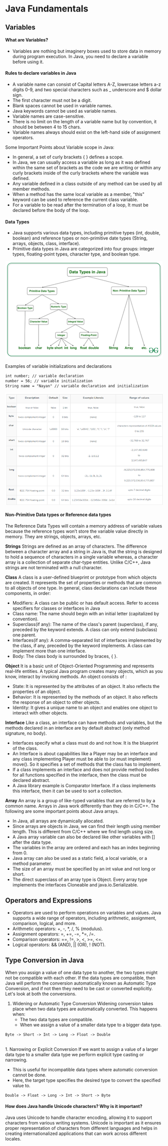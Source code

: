 # Java Fundamentals

## Variables

#### What are Variables?
 - Variables are nothing but imaginery boxes used to store data in memory during program execution. In Java, you need to declare a variable before using it.

#### Rules to declare variables in Java
 - A variable name can consist of Capital letters A-Z, lowercase letters a-z digits 0-9, and two special characters such as _ underscore and $ dollar sign.
 - The first character must not be a digit.
 - Blank spaces cannot be used in variable names.
 - Java keywords cannot be used as variable names.
 - Variable names are case-sensitive.
 - There is no limit on the length of a variable name but by convention, it should be between 4 to 15 chars.
 - Variable names always should exist on the left-hand side of assignment operators.

Some Important Points about Variable scope in Java:  

 - In general, a set of curly brackets { } defines a scope.
 - In Java, we can usually access a variable as long as it was defined within the same set of brackets as the code we are writing or within any curly brackets inside of the curly brackets where the variable was defined.
 - Any variable defined in a class outside of any method can be used by all member methods.
 - When a method has the same local variable as a member, "this" keyword can be used to reference the current class variable.
 - For a variable to be read after the termination of a loop, It must be declared before the body of the loop.

#### Data Types
 - Java supports various data types, including primitive types (int, double, boolean) and reference types or non-primitive date types (String, arrays, objects, class, interface).
 - Primitive data types in Java are categorized into four groups: integer types, floating-point types, character type, and boolean type.

![Data Types in Java](images/Data-types-in-Java.jpg)

Examples of variable initializations and declarations
```
int number; // variable declaration
number = 56; // variable initialization
String name = "Nayan" // variable declaration and initialization
```

![Data Types Sizes in Java](images/java-data-types.png)

#### Non-Primitive Data types or Reference data types
The Reference Data Types will contain a memory address of variable values because the reference types won’t store the variable value directly in memory. They are strings, objects, arrays, etc. 

**Strings**
Strings are defined as an array of characters. The difference between a character array and a string in Java is, that the string is designed to hold a sequence of characters in a single variable whereas, a character array is a collection of separate char-type entities. Unlike C/C++, Java strings are not terminated with a null character.

**Class**
A class is a user-defined blueprint or prototype from which objects are created.  It represents the set of properties or methods that are common to all objects of one type. In general, class declarations can include these components, in order: 
 - Modifiers: A class can be public or has default access. Refer to access specifiers for classes or interfaces in Java
 - Class name: The name should begin with an initial letter (capitalized by convention).
 - Superclass(if any): The name of the class's parent (superclass), if any, preceded by the keyword extends. A class can only extend (subclass) one parent.
 - Interfaces(if any): A comma-separated list of interfaces implemented by the class, if any, preceded by the keyword implements. A class can implement more than one interface.
 - Body: The class body is surrounded by braces, { }.

**Object**
It is a basic unit of Object-Oriented Programming and represents real-life entities.  A typical Java program creates many objects, which as you know, interact by invoking methods. An object consists of :
 - State: It is represented by the attributes of an object. It also reflects the properties of an object.
 - Behavior: It is represented by the methods of an object. It also reflects the response of an object to other objects.
 - Identity: It gives a unique name to an object and enables one object to interact with other objects.

**Interface**
Like a class, an interface can have methods and variables, but the methods declared in an interface are by default abstract (only method signature, no body).   
- Interfaces specify what a class must do and not how. It is the blueprint of the class.
- An Interface is about capabilities like a Player may be an interface and any class implementing Player must be able to (or must implement) move(). So it specifies a set of methods that the class has to implement.
- If a class implements an interface and does not provide method bodies for all functions specified in the interface, then the class must be declared abstract.
- A Java library example is Comparator Interface. If a class implements this interface, then it can be used to sort a collection.

**Array**
An array is a group of like-typed variables that are referred to by a common name. Arrays in Java work differently than they do in C/C++. The following are some important points about Java arrays. 
- In Java, all arrays are dynamically allocated.
- Since arrays are objects in Java, we can find their length using member length. This is different from C/C++ where we find length using size.
- A Java array variable can also be declared like other variables with [] after the data type.
- The variables in the array are ordered and each has an index beginning from 0.
- Java array can also be used as a static field, a local variable, or a method parameter.
- The size of an array must be specified by an int value and not long or short.
- The direct superclass of an array type is Object.
Every array type implements the interfaces Cloneable and java.io.Serializable.

## Operators and Expressions
 - Operators are used to perform operations on variables and values. Java
supports a wide range of operators, including arithmetic, assignment, comparison, logical, and more.
 - Arithmetic operators: +, -, *, /, % (modulus).
 - Assignment operators: =, +=, -=, *=, /=.
 - Comparison operators: ==, !=, >, <, >=, <=.
 - Logical operators: && (AND), || (OR), ! (NOT).

## Type Conversion in Java

  When you assign a value of one data type to another, the two types might not be compatible with each other. If the data types are compatible, then Java will perform the conversion automatically known as Automatic Type Conversion, and if not then they need to be cast or converted explicitly.
  Let's look at both the conversions.

  1. Widening or Automatic Type Conversion
    Widening conversion takes place when two data types are automatically converted. This happens when:  
     - The two data types are compatible.
     - When we assign a value of a smaller data type to a bigger data type.

    Byte -> Short -> Int -> Long -> Float -> Double

<br>
  1. Narrowing or Explicit Conversion
   If we want to assign a value of a larger data type to a smaller data type we perform explicit type casting or narrowing.  

- This is useful for incompatible data types where automatic conversion cannot be done.
- Here, the target type specifies the desired type to convert the specified value to.

```
Double -> Float -> Long -> Int -> Short -> Byte
```    

#### How does Java handle Unicode characters? Why is it important?
Java uses Unicode to handle character encoding, allowing it to support characters from various writing systems. Unicode is important as it ensures proper representation of characters from different languages and helps in creating internationalized applications that can work across different locales.
